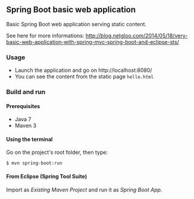 ## Spring Boot basic web application

Basic Spring Boot web application serving static content.

See here for more informations: http://blog.netgloo.com/2014/05/18/very-basic-web-application-with-spring-mvc-spring-boot-and-eclipse-sts/

### Usage

- Launch the application and go on http://localhost:8080/
- You can see the content from the static page `hello.html`

### Build and run

#### Prerequisites

- Java 7
- Maven 3

#### Using the terminal

Go on the project's root folder, then type:

    $ mvn spring-boot:run

#### From Eclipse (Spring Tool Suite)

Import as *Existing Maven Project* and run it as *Spring Boot App*.
